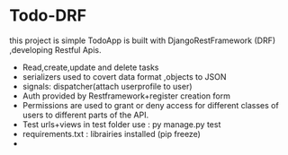 # Todo-DRF
this project is simple TodoApp is built with DjangoRestFramework (DRF) ,developing Restful Apis.
- Read,create,update and delete tasks
- serializers used to covert data format ,objects to  JSON 
- signals: dispatcher(attach userprofile to user)
- Auth  provided by Restframework+register creation form
- Permissions are used to grant or deny access for different classes of users to different parts of the API. 
- Test urls+views in test folder use : py manage.py test
- requirements.txt : librairies installed (pip freeze)
- 

